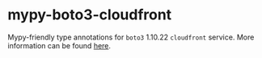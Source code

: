 # mypy-boto3-cloudfront

Mypy-friendly type annotations for `boto3` 1.10.22 `cloudfront` service.
More information can be found [here](https://github.com/vemel/mypy_boto3).